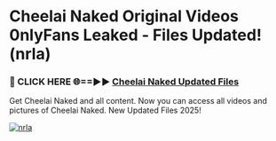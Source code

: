 # Cheelai Naked Original Videos 0nlyFans Leaked - Files Updated! (nrla)

<h3>🔴 CLICK HERE 🌐==►► <a href="https://tinyurl.com/up5wt9bj" rel="nofollow">Cheelai Naked Updated Files</a></h3>

Get Cheelai Naked and all content. Now you can access all videos and pictures of Cheelai Naked. New Updated Files 2025!

[![nrla](https://i.imgur.com/ABiUzMV.gif)](https://tinyurl.com/up5wt9bj)
